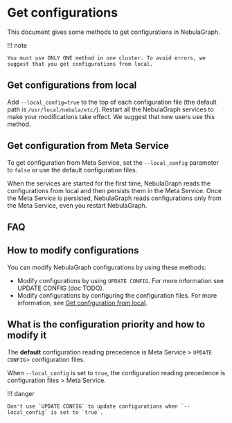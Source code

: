 # Get configurations

This document gives some methods to get configurations in NebulaGraph.

!!! note

    You must use ONLY ONE method in one cluster. To avoid errors, we suggest that you get configurations from local.

## Get configurations from local

Add `--local_config=true` to the top of each configuration file (the default path is `/usr/local/nebula/etc/`). Restart all the NebulaGraph services to make your modifications take effect. We suggest that new users use this method.

## Get configuration from Meta Service

To get configuration from Meta Service, set the `--local_config` parameter to `false` or use the default configuration files.

When the services are started for the first time, NebulaGraph reads the configurations from local and then persists them in the Meta Service. Once the Meta Service is persisted, NebulaGraph reads configurations only from the Meta Service, even you restart NebulaGraph.

## FAQ

## How to modify configurations

You can modify NebulaGraph configurations by using these methods:

- Modify configurations by using `UPDATE CONFIG`. For more information see UPDATE CONFIG (doc TODO).
- Modify configurations by configuring the configuration files. For more information, see [Get configuration from local](#get_configuration_from_local).

## What is the configuration priority and how to modify it

The **default** configuration reading precedence is Meta Service > `UPDATE CONFIG`> configuration files.

When `--local_config` is set to `true`, the configuration reading precedence is configuration files > Meta Service.

!!! danger

    Don't use `UPDATE CONFIG` to update configurations when `--local_config` is set to `true`.
